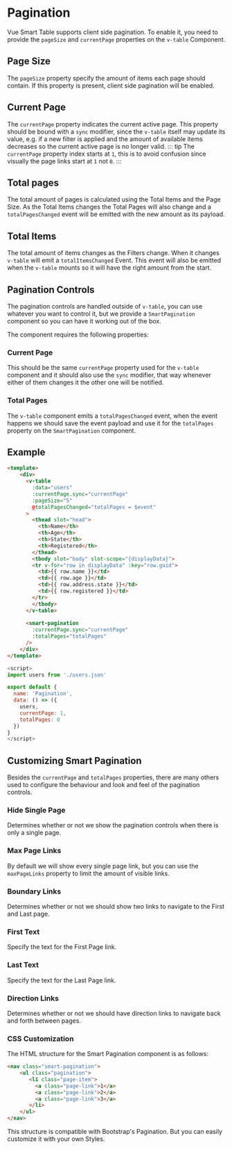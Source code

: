 # Pagination

Vue Smart Table supports client side pagination. 
To enable it, you need to provide the `pageSize` and `currentPage` properties on the `v-table` Component.

## Page Size  <Badge text="Property"/> <Badge text="pageSize: Number"/>
The `pageSize` property specify the amount of items each page should contain. 
If this property is present, client side pagination will be enabled.

## Current Page <Badge text="Property"/> <Badge text="currentPage: Number"/>  <Badge text="Sync"/>
The `currentPage` property indicates the current active page. 
This property should be bound with a `sync` modifier, since the `v-table` itself 
may update its value, e.g. if a new filter is applied and the amount of available items decreases 
so the current active page is no longer valid.
::: tip
The `currentPage` property index starts at `1`, 
this is to avoid confusion since visually the page links start at `1` not `0`.
:::

## Total pages  <Badge text="Event"/> <Badge text="totalPagesChanged: Number"/>
The total amount of pages is calculated using the Total Items and the Page Size. 
As the Total Items changes the Total Pages will also change and a `totalPagesChanged` event 
will be emitted with the new amount as its payload.

## Total Items  <Badge text="Event"/> <Badge text="totalItemsChanged: Number"/>
The total amount of items changes as the Filters change. When it changes `v-table` will emit a `totalItemsChanged` Event.
This event will also be emitted when the `v-table` mounts so it will have the right amount from the start.

## Pagination Controls
The pagination controls are handled outside of `v-table`, you can use whatever you want to control it, but we provide
a `SmartPagination` component so you can have it working out of the box.

The component requires the following properties:

### Current Page <Badge text="Property"/> <Badge text="currentPage: Number"/>  <Badge text="Sync"/>
This should be the same `currentPage` property used for the `v-table` component 
and it should also use the `sync` modifier, that way whenever either of them changes it the other one will be notified.

### Total Pages <Badge text="Property"/> <Badge text="totalPages: Number"/>
The `v-table` component emits a `totalPagesChanged` event, when the event happens we should save the event payload and
use it for the `totalPages` property on the `SmartPagination` component.

## Example
```html
<template>
    <div>
      <v-table
        :data="users"
        :currentPage.sync="currentPage"
        :pageSize="5"
        @totalPagesChanged="totalPages = $event"
      >
        <thead slot="head">
          <th>Name</th>
          <th>Age</th>
          <th>State</th>
          <th>Registered</th>
        </thead>
        <tbody slot="body" slot-scope="{displayData}">
        <tr v-for="row in displayData" :key="row.guid">
          <td>{{ row.name }}</td>
          <td>{{ row.age }}</td>
          <td>{{ row.address.state }}</td>
          <td>{{ row.registered }}</td>
        </tr>
        </tbody>
      </v-table>
    
      <smart-pagination
        :currentPage.sync="currentPage"
        :totalPages="totalPages"
      />
    </div>
</template>
```

```js
<script>
import users from './users.json'

export default {
  name: 'Pagination',
  data: () => ({
    users,
    currentPage: 1,
    totalPages: 0
  })
}
</script>
```
<Pagination/>

## Customizing Smart Pagination
Besides the `currentPage` and `totalPages` properties, there are many others used to configure the behaviour and look
and feel of the pagination controls.

### Hide Single Page <Badge text="Property"/> <Badge text="hideSinglePage: Boolean"/> <Badge text="default: true"/>
Determines whether or not we show the pagination controls when there is only a single page.

### Max Page Links <Badge text="Property"/> <Badge text="maxPageLinks: Number"/>
By default we will show every single page link, but you can use the `maxPageLinks` property to limit the amount of visible links.

### Boundary Links <Badge text="Property"/> <Badge text="boundaryLinks: Boolean"/> <Badge text="default: false"/>
Determines whether or not we should show two links to navigate to the First and Last page.

### First Text <Badge text="Property"/> <Badge text="firstText: String"/> <Badge text="default: First"/>
Specify the text for the First Page link.

### Last Text <Badge text="Property"/> <Badge text="lastText: String"/> <Badge text="default: Last"/>
Specify the text for the Last Page link.

### Direction Links <Badge text="Property"/> <Badge text="hideSinglePage: Boolean"/> <Badge text="default: true"/>
Determines whether or not we should have direction links to navigate back and forth between pages.

### CSS Customization
The HTML structure for the Smart Pagination component is as follows:
```html
<nav class="smart-pagination">
    <ul class="pagination">
       <li class="page-item">
         <a class="page-link">1</a>
         <a class="page-link">2</a>
         <a class="page-link">3</a>
       </li>
    </ul>
</nav>
```
This structure is compatible with Bootstrap's Pagination. But you can easily customize it with your own Styles.
